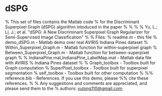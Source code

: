 # dSPG
% This set of files contains the Matlab code
% for the Discriminant Superpixel Graph (dSPG) algorithm intoduced in the paper
%
%
%
% Yu, L.; Li, J.; et al. "dSPG: A New Discriminant Superpixel Graph Regularizer for Semi-Supervised Image Classification"
%
% Files:
%                    readme.m   -  this file
%                 demo_dSPG.m   -  Matlab demo over real AVIRIS Indiana Pines dataset
%   Within_Superpixel_Graph.m   -  Matlab function for within-superpixel graph
%  Between_Superpixel_Graph.m   -  Matlab function for between-superpixel graph
% 
%   IndianaPine.mat,IndianaPine_LabelMap.mat - Matlab data file with AVIRIS
%                                            Indiana Pines dataset
%
%             Graph_toolbox   -   Toolbox built for Graph computation
%        SuperPixel_toolbox   -   Toolbox built for superpixel segmentation
%              self_toolbox   -   Toolbox built for other computation
%
%%                 reference.bib   -  References. If you use this demo, please
%%                                  cite these references.
%
%  Any suggestions and comments are appreciated, and please send them to the
%  authors: yulong110@gmail.com.
